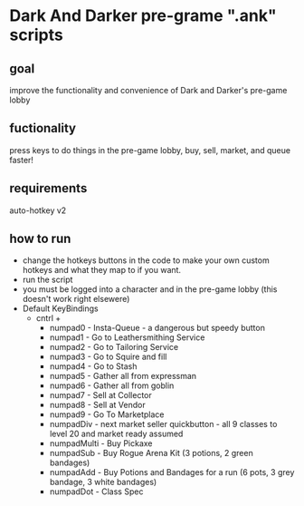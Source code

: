 # Dark And Darker pre-grame ".ank" scripts

## goal
  improve the functionality and convenience of Dark and Darker's pre-game lobby

## fuctionality

  press keys to do things in the pre-game lobby, buy, sell, market, and queue faster!

## requirements

  auto-hotkey v2

## how to run

  - change the hotkeys buttons in the code to make your own custom hotkeys and what they map to if you want.
  - run the script
  - you must be logged into a character and in the pre-game lobby (this doesn't work right elsewere)
  - Default KeyBindings
    - cntrl +
      - numpad0 - Insta-Queue - a dangerous but speedy button
      - numpad1 - Go to Leathersmithing Service
      - numpad2 - Go to Tailoring Service
      - numpad3 - Go to Squire and fill
      - numpad4 - Go to Stash
      - numpad5 - Gather all from expressman
      - numpad6 - Gather all from goblin
      - numpad7 - Sell at Collector
      - numpad8 - Sell at Vendor
      - numpad9 - Go To Marketplace
      - numpadDiv - next market seller quickbutton - all 9 classes to level 20 and market ready assumed
      - numpadMulti - Buy Pickaxe
      - numpadSub - Buy Rogue Arena Kit (3 potions, 2 green bandages)
      - numpadAdd - Buy Potions and Bandages for a run (6 pots, 3 grey bandage, 3 white bandages)
      - numpadDot - Class Spec
  
